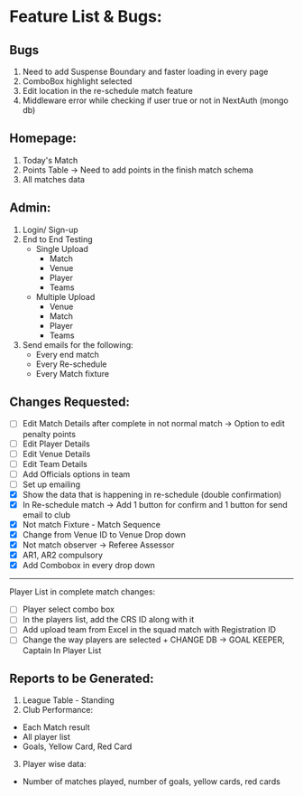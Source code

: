 # Feature List & Bugs:

## Bugs

1. Need to add Suspense Boundary and faster loading in every page
2. ComboBox highlight selected
3. Edit location in the re-schedule match feature
4. Middleware error while checking if user true or not in NextAuth (mongo db)

## Homepage:

1. Today's Match
2. Points Table -> Need to add points in the finish match schema
3. All matches data

## Admin:

1. Login/ Sign-up
2. End to End Testing
   - Single Upload
     - Match
     - Venue
     - Player
     - Teams
   - Multiple Upload
     - Venue
     - Match
     - Player
     - Teams
3. Send emails for the following:
   - Every end match
   - Every Re-schedule
   - Every Match fixture

## Changes Requested:

- [ ] Edit Match Details after complete in not normal match -> Option to edit penalty points
- [ ] Edit Player Details
- [ ] Edit Venue Details
- [ ] Edit Team Details
- [ ] Add Officials options in team
- [ ] Set up emailing
- [x] Show the data that is happening in re-schedule (double confirmation)
- [x] In Re-schedule match -> Add 1 button for confirm and 1 button for send email to club
- [x] Not match Fixture - Match Sequence
- [x] Change from Venue ID to Venue Drop down
- [x] Not match observer -> Referee Assessor
- [x] AR1, AR2 compulsory
- [x] Add Combobox in every drop down

---

Player List in complete match changes:

- [ ] Player select combo box
- [ ] In the players list, add the CRS ID along with it
- [ ] Add upload team from Excel in the squad match with Registration ID
- [ ] Change the way players are selected + CHANGE DB -> GOAL KEEPER, Captain In Player List

## Reports to be Generated:

1. League Table - Standing
2. Club Performance:

- Each Match result
- All player list
- Goals, Yellow Card, Red Card

3. Player wise data:

- Number of matches played, number of goals, yellow cards, red cards
